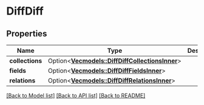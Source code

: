 # DiffDiff

## Properties

Name | Type | Description | Notes
------------ | ------------- | ------------- | -------------
**collections** | Option<[**Vec<models::DiffDiffCollectionsInner>**](Diff_diff_collections_inner.md)> |  | [optional]
**fields** | Option<[**Vec<models::DiffDiffFieldsInner>**](Diff_diff_fields_inner.md)> |  | [optional]
**relations** | Option<[**Vec<models::DiffDiffRelationsInner>**](Diff_diff_relations_inner.md)> |  | [optional]

[[Back to Model list]](../README.md#documentation-for-models) [[Back to API list]](../README.md#documentation-for-api-endpoints) [[Back to README]](../README.md)


